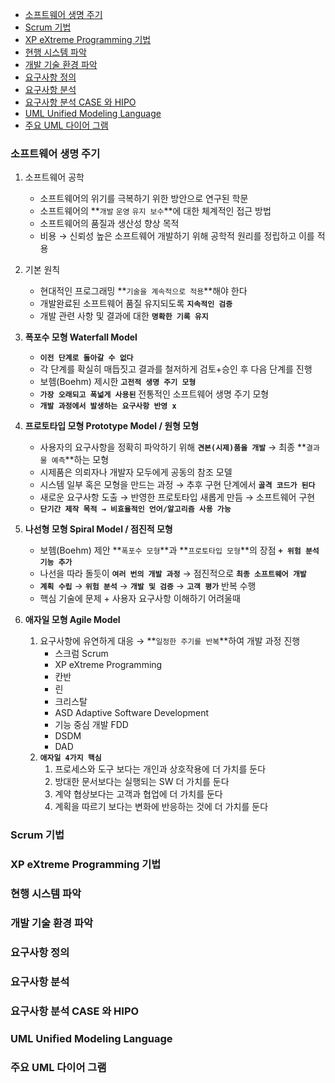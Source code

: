 - [소프트웨어 생명 주기](#소프트웨어-생명-주기)
- [Scrum 기법](#scrum-기법)
- [XP eXtreme Programming 기법](#xp-extreme-programming-기법)
- [현행 시스템 파악](#현행-시스템-파악)
- [개발 기술 환경 파악](#개발-기술-환경-파악)
- [요구사항 정의](#요구사항-정의)
- [요구사항 분석](#요구사항-분석)
- [요구사항 분석 CASE 와 HIPO](#요구사항-분석-case-와-hipo)
- [UML Unified Modeling Language](#uml-unified-modeling-language)
- [주요 UML 다이어 그램](#주요-uml-다이어-그램)


### 소프트웨어 생명 주기
1. 소프트웨어 공학
    - 소프트웨어의 위기를 극복하기 위한 방안으로 연구된 학문
    - 소프트웨어의 **`개발` `운영` `유지 보수`**에 대한 체계적인 접근 방법
    - 소프트웨어의 품질과 생산성 향상 목적
    - 비용 → 신뢰성 높은 소프트웨어 개발하기 위해 공학적 원리를 정립하고 이를 적용

2. 기본 원칙
    - 현대적인 프로그래밍 **`기술을 계속적으로 적용`**해야 한다
    - 개발완료된 소프트웨어 품질 유지되도록 **`지속적인 검증`**
    - 개발 관련 사항 및 결과에 대한 **`명확한 기록 유지`**

3. **폭포수 모형 Waterfall Model**
    - **`이전 단계로 돌아갈 수 없다`**
    - 각 단계를 확실히 매듭짓고 결과를 철저하게 검토+승인 후 다음 단계를 진행
    - 보헴(Boehm) 제시한 **`고전적 생명 주기 모형`**
    - **`가장 오래되고 폭넓게 사용된`** 전통적인 소프트웨어 생명 주기 모형
    - **`개발 과정에서 발생하는 요구사항 반영 x`**

4. **프로토타입 모형 Prototype Model / 원형 모형**
    - 사용자의 요구사항을 정확히 파악하기 위해 **`견본(시제)품을 개발`** → 최종 **`결과물 예측`**하는 모형
    - 시제품은 의뢰자나 개발자 모두에게 공동의 참조 모델
    - 시스템 일부 혹은 모형을 만드는 과정 → 추후 구현 단계에서 **`골격 코드가 된다`**
    - 새로운 요구사항 도출 → 반영한 프로토타입 새롭게 만듬 → 소프트웨어 구현
    - **`단기간 제작 목적 → 비효율적인 언어/알고리즘 사용 가능`**
    
5. **나선형 모형 Spiral Model / 점진적 모형**
    - 보헴(Boehm) 제안 **`폭포수 모형`**과 **`프로토타입 모형`**의 장점 **`+ 위험 분석 기능 추가`**
    - 나선을 따라 돌듯이 **`여러 번의 개발 과정`** → 점진적으로 **`최종 소프트웨어 개발`**
    - **`계획 수립`** → **`위험 분석`** → **`개발 및 검증`** → **`고객 평가`** 반복 수행
    - 핵심 기술에 문제 + 사용자 요구사항 이해하기 어려울때
    
6. **애자일 모형 Agile Model**
    1. 요구사항에 유연하게 대응 → **`일정한 주기를 반복`**하여 개발 과정 진행
        - 스크럼 Scrum
        - XP eXtreme Programming
        - 칸반
        - 린
        - 크리스탈
        - ASD Adaptive Software Development
        - 기능 중심 개발 FDD
        - DSDM
        - DAD
    2. **`애자일 4가지 핵심`**
        1. 프로세스와 도구 보다는 개인과 상호작용에 더 가치를 둔다
        2. 방대한 문서보다는 실행되는 SW 더 가치를 둔다
        3. 계약 협상보다는 고객과 협업에 더 가치를 둔다
        4. 계획을 따르기 보다는 변화에 반응하는 것에 더 가치를 둔다
### Scrum 기법
### XP eXtreme Programming 기법
### 현행 시스템 파악
### 개발 기술 환경 파악
### 요구사항 정의
### 요구사항 분석
### 요구사항 분석 CASE 와 HIPO
### UML Unified Modeling Language
### 주요 UML 다이어 그램

